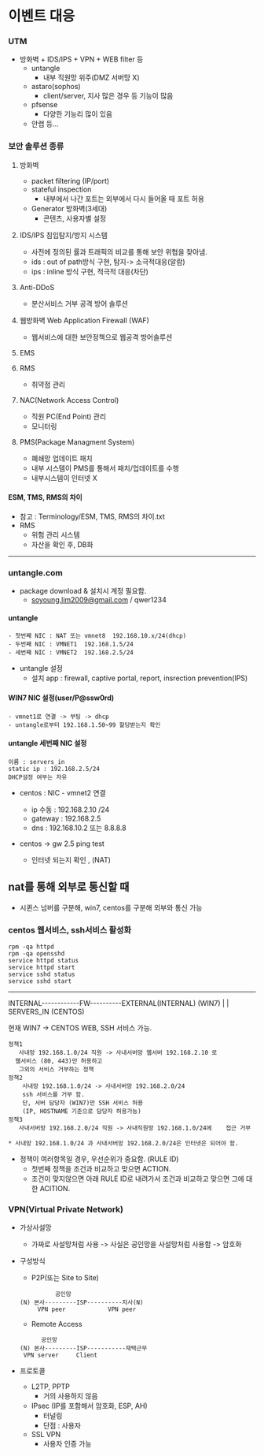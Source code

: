 # 이벤트 대응

### UTM
* 방화벽 + IDS/IPS + VPN + WEB filter 등
    - untangle
        + 내부 직원망 위주(DMZ 서버망 X)
    - astaro(sophos)
        + client/server, 지사 많은 경우 등 기능이 많음
    - pfsense
        + 다양한 기능리 많이 있음
    - 안랩 등...

### 보안 솔루션 종류
1. 방화벽
	- packet filtering (IP/port)
	- stateful inspection
        + 내부에서 나간 포트는 외부에서 다시 들어올 때 포트 허용
    - Generator 방화벽(3세대)
        + 콘텐츠, 사용자별 설정

2. IDS/IPS 침입탐지/방지 시스템
    - 사전에 정의된 률과 트래픽의 비교를 통해 보안 위협을 찾아냄.
    - ids : out of path방식 구현, 탐지-> 소극적대응(알람)
    - ips : inline 방식 구현, 적극적 대응(차단)

3. Anti-DDoS 
    - 분산서비스 거부 공격 방어 솔루션

4. 웹방화벽 Web Application Firewall (WAF)
    - 웹서비스에 대한 보안정책으로 웹공격 방어솔루션

5. EMS 
6. RMS
    - 취약점 관리
7. NAC(Network Access Control)
    - 직원 PC(End Point) 관리
    - 모니터링
8. PMS(Package Managment System)
    - 폐쇄망 업데이트 패치
    - 내부 시스템이 PMS를 통해서 패치/업데이트를 수행
    - 내부시스템이 인터넷 X

#### ESM, TMS, RMS의 차이
* 참고 : Terminology/ESM, TMS, RMS의 차이.txt
* RMS
    - 위험 관리 시스템
    - 자산을 확인 후, DB화
---

### untangle.com
* package download & 설치시 계정 필요함.
    - soyoung.lim2009@gmail.com / qwer1234

#### untangle
    - 첫번째 NIC : NAT 또는 vmnet8  192.168.10.x/24(dhcp)
    - 두번째 NIC : VMNET1  192.168.1.5/24
    - 세번째 NIC : VMNET2  192.168.2.5/24

* untangle 설정
    - 설치 app : firewall, captive portal, report, insrection prevention(IPS)

#### WIN7 NIC 설정(user/P@ssw0rd)
    - vmnet1로 연결 -> 부팅 -> dhcp 
    - untangle로부터 192.168.1.50~99 할당받는지 확인


#### untangle 세번째 NIC 설정
	이름 : servers_in
	static ip : 192.168.2.5/24
	DHCP설정 여부는 자유

* centos : NIC - vmnet2 연결
	- ip 수동 : 192.168.2.10 /24
	- gateway : 192.168.2.5
	- dns : 192.168.10.2 또는 8.8.8.8

* centos -> gw 2.5 ping test
	- 인터넷 되는지 확인 , (NAT)

## nat를 통해 외부로 통신할 때
* 시퀸스 넘버를 구분해, win7, centos를 구분해 외부와 통신 가능

### centos 웹서비스, ssh서비스 활성화
```
rpm -qa httpd
rpm -qa opensshd
service httpd status
service httpd start
service sshd status
service sshd start
```

-----------------------------------------------

 INTERNAL------------FW----------EXTERNAL(INTERNAL)
 (WIN7)		  |
		  |
		SERVERS_IN
		(CENTOS)

현재 WIN7 -> CENTOS   WEB, SSH 서비스 가능.

```
정책1 
   사내망 192.168.1.0/24 직원 -> 사내서버망 웹서버 192.168.2.10 로
  웹서비스 (80, 443)만 허용하고
   그외의 서비스 거부하는 정책
정책2
    사내망 192.168.1.0/24 -> 사내서버망 192.168.2.0/24
    ssh 서비스를 거부 함.
    단, 서버 담당자 (WIN7)만 SSH 서비스 허용
	(IP, HOSTNAME 기준으로 담당자 허용가능)
정책3
   사내서버망 192.168.2.0/24 직원 -> 사내직원망 192.168.1.0/24에    접근 거부

* 사내망 192.168.1.0/24 과 사내서버망 192.168.2.0/24은 인터넷은 되어야 함.
```
* 정책이 여러항목일 경우, 우선순위가 중요함. (RULE ID)
    - 첫번째 정책을 조건과 비교하고 맞으면 ACTION.
    - 조건이 맞지않으면 아래 RULE ID로 내려가서 조건과 비교하고 맞으면 그에 대한 ACITION. 

### VPN(Virtual Private Network)
* 가상사설망
    - 가짜로 사설망처럼 사용 -> 사실은 공인망을 사설망처럼 사용함 -> 암호화

* 구성방식
    - P2P(또는 Site to Site)
    ```
		      공인망
	(N) 본사---------ISP----------지사(N)
	     VPN peer	         VPN peer
    ```
    - Remote Access
    ```
	      공인망
	(N) 본사---------ISP-----------재택근무
	 VPN server		Client
    ```
* 프로토콜 
    - L2TP, PPTP
        + 거의 사용하지 않음
    - IPsec (IP를 포함해서 암호화, ESP, AH)
        + 터널링
        + 단점 : 사용자
    - SSL VPN
        - 사용자 인증 가능